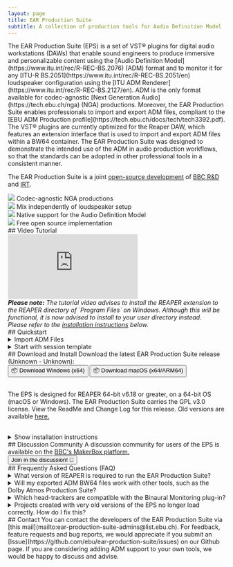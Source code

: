 ```yaml
---
layout: page
title: EAR Production Suite
subtitle: A collection of production tools for Audio Definition Model (ADM) compliant production, brought to you by EBU, BBC R&D and IRT.
---
```


<div markdown="1" class="text_section">
The EAR Production Suite (EPS) is a set of VST® plugins for digital audio workstations (DAWs) that enable sound engineers to produce immersive and personalizable content using the [Audio Definition Model](https://www.itu.int/rec/R-REC-BS.2076) (ADM) format and to monitor it for any [ITU-R BS.2051](https://www.itu.int/rec/R-REC-BS.2051/en) loudspeaker configuration using the [ITU ADM Renderer](https://www.itu.int/rec/R-REC-BS.2127/en). ADM is the only format available for codec-agnostic [Next Generation Audio](https://tech.ebu.ch/nga) (NGA) productions. Moreover, the EAR Production Suite enables professionals to import and export ADM files, compliant to the [EBU ADM Production profile](https://tech.ebu.ch/docs/tech/tech3392.pdf). The VST® plugins are currently optimized for the Reaper DAW, which features an extension interface that is used to import and export ADM files within a BW64 container. The EAR Production Suite was designed to demonstrate the intended use of the ADM in audio production workflows, so that the standards can be adopted in other professional tools in a consistent manner.

The EAR Production Suite is a joint [open-source development](https://github.com/ebu/ear-production-suite) of [BBC R&D](https://bbc.co.uk/rd) and [IRT](https://www.irt.de/en/home).

</div>

<div class="features">
  <div markdown="1" class="text_section feature">
  <img src="{{ site.baseurl }}/images/codec-agnostic2.png">
  Codec-agnostic NGA productions
  </div>

  <div markdown="1" class="text_section feature">
  <img src="{{ site.baseurl }}/images/speaker2.png">
  Mix independently of loudspeaker setup
  </div>

  <div markdown="1" class="text_section feature">
  <img src="{{ site.baseurl }}/images/document.png">
  Native support for the Audio Definition Model
  </div>

  <div markdown="1" class="text_section feature">
  <img src="{{ site.baseurl }}/images/opensource.png">
  Free open source implementation
  </div>

</div>

<div style="clear: both;"></div>

<div markdown="1" class="text_section">
## Video Tutorial
  <div class="yt-iframe">
    <iframe src="https://www.youtube-nocookie.com/embed/u7P5mEFY76k" frameborder="0" allow="accelerometer; autoplay; encrypted-media; gyroscope; picture-in-picture" allowfullscreen></iframe>
  </div>
  <i><b>Please note:</b> The tutorial video advises to install the REAPER extension to the REAPER directory of `Program Files` on Windows. 
  Although this will be functional, it is now advised to install to your user directory instead.<br />
  Please refer to the <a href="#installation">installation instructions</a> below.</i>
</div>

<div markdown="1" class="text_section">
## Quickstart

<details>
  <summary>Import ADM Files</summary>
  <ol>
    <li>Select in the menu <b>File -> Create Project from ADM file -> Create from ADM using EAR</b></li>
    <li>Wait while all ADM elements are being created as tracks and automation curves along with metadata input plugins for each object or channel bed. There will be also tracks and plugins created for the Scene and the Monitoring.</li>
    <li>Disable "Master send" for the <b>Monitoring</b> track routing and add your hardware output there</li>
    <li>Enjoy :)</li>
  </ol>
</details>

<details>
  <summary>Start with session template</summary>
  <ol>
    <li>Open template in REAPER</li>
    <li>You will find a number of tracks with plugins for further usage
      <br>- Two object tracks
      <br>- One channel-based track
      <br>- One EAR Scene bus
      <br>- Two EAR Monitoring buses, one for Stereo monitoring and one for 5.1
    </li>
    <li>The Scene Plugin has already two audio programmes, one called "English" and one "German"</li>
    <li>All metadata connections between the plugins and I/O routings are set. You can start by importing your audio files into the tracks.</li>
    <li>Switch between the different renderings by exclusive-soloing (CMD+Alt+Click (macOS) / Ctrl+Alt+Click (Win)) the monitoring tracks.</li>
  </ol>
</details>
</div>

<div markdown="1" class="text_section">
## Download and Install
Download the latest EAR Production Suite release (<span data-source="version" data-type="innertext">Unknown</span> - <span data-source="version_date" data-type="innertext">Unknown</span>):
  <div class="button-grid">
    <a data-source="download_windows_url" data-type="href"><button class="c-btn">📦 Download Windows (x64)</button></a>
	<a data-source="download_macos_universal_url" data-type="href"><button class="c-btn">📦 Download macOS (x64/ARM64)</button></a>
  </div>
<br />
<p>
The EPS is designed for REAPER 64-bit v6.18 or greater, on a 64-bit OS (macOS or Windows). The EAR Production Suite carries the <a data-source="license_url" data-type="href">GPL v3.0 license</a>. View the <a data-source="readme_url" data-type="href">ReadMe and Change Log</a> for this release. Old versions are available <a href="https://github.com/ebu/ear-production-suite/releases">here.</a>
</p>
<br />
  <details>
    <summary>Show installation instructions</summary>
	  <a name="installation"></a> 
      <ol>
        <li>Install <a href="https://www.reaper.fm/download.php">REAPER</a></li>
        <li>Copy / install the <b>VST plugins</b> into your common VST folder.
          <br>- <b>macOS:</b> ~/Library/Audio/Plug-Ins/VST3
          <br>- <b>Windows:</b> C:\Program&nbsp;Files\Common&nbsp;Files\VST3
        </li>
        <li>Open REAPER and go to Options -> Preferences -> Plug-Ins -> VST and click Rescan</li>
        <li>Copy / install REAPER ADM <b>Extension</b> into the REAPER plugins folder. Ensure you include the ADMPresets subdirectory.
          <br>- <b>macOS:</b> ~/Library/Application Support/REAPER/UserPlugins
          <br>- <b>Windows:</b> C:\Users\(username)\AppData\Roaming\REAPER\UserPlugins
		  <div style="margin-left: 2em; margin-right: 4em;">
		  <i>Note: If you have a previous version of the REAPER Extension installed to C:\Program&nbsp;Files\REAPER&nbsp;(x64)\Plugins\reaper_adm.dll, then this should be deleted on installation of the latest version.</i>
		  </div>
        </li>
        <li>Restart REAPER</li>
        <li>You should see a new menu option <b>File -> Create Project from ADM file</b> now. If you don't see this option and you are using Windows, it might be necessary to download and install the <a href="https://support.microsoft.com/en-gb/help/2977003/the-latest-supported-visual-c-downloads">Visual C++ 2015 redistributable</a> ("vc_redist.x64.exe") from Microsoft.
        </li>
      </ol>
  </details>
</div>

<div markdown="1" class="text_section">
## Discussion Community
A discussion community for users of the EPS is available on the <a href="https://www.bbc.co.uk/makerbox/tools/ear-production-suite">BBC's MakerBox platform.</a>
  <div class="button-grid-wide">
    <a href="https://www.bbc.co.uk/makerbox/tools/ear-production-suite"><button class="c-btn">Join in the discussion! 💬</button></a>
  </div>
</div>

<div markdown="1" class="text_section">
## Frequently Asked Questions (FAQ)
  <details>
    <summary>What version of REAPER is required to run the EAR Production Suite?</summary>
      <div class="text_section">
        <p>The current version of the EAR Production Suite requires REAPER 64-bit, version 6.18 or greater. </p>
      </div>
  </details>
  <details>
    <summary>Will my exported ADM BW64 files work with other tools, such as the Dolby Atmos Production Suite?</summary>
      <div class="text_section">
        <p>Currently the files are not compatible with the Dolby Atmos Production Suite.</p>
        <p>The cause of this problem is that each set of tools currently uses a different ADM profile. The EAR Production Suite uses the <a href="https://tech.ebu.ch/docs/tech/tech3392.pdf">EBU ADM Production profile</a>, whereas the Dolby Atmos tools use <a href="https://developer.dolby.com/technology/dolby-atmos/adm-atmos-profile/">Dolby’s ADM profile specification</a>. The EAR Production Suite provides a conversion from the Dolby profile on import, however it only exports to the EBU Production profile and the Dolby tools do not accept this as input. We hope to provide support for ADM profile conversion in future.</p>
        <p>More generally, ADM support has been implemented by different manufacturers and there are currently some interoperability issues. The EBU ADM Production profile is not yet widely supported, but we are working with the industry to ensure proper interoperability, using common profiles at the various stages from production through to emission.</p>
      </div>
  </details>
  <details>
    <summary>Which head-trackers are compatible with the Binaural Monitoring plug-in?</summary>
      <div class="text_section">
        <p>The Binaural Monitoring plug-in accepts listener orientation data over OSC and responds to messages used by several other popular spatial audio plug-in suites. 
		Therefore, if you have a head-tracker which functions with SPARTA/COMPASS, IEM, ambiX, HedRot, AudioLab SALTE, Mach1, or the 3D Tune-In Toolkit, then it should also function with the EPS Binaural Monitoring plug-in.
		Simply ensure that the "Enable OSC" toggle is on, and that the port number is configured to match that of your head-tracker.
		Note that the plug-in can not use the port if another plug-in is already using it, so please ensure no other plug-ins are present which use the same port.
		</p>
        <p style="margin-top: 20px">If you would like to construct your own low-cost head-tracker for use with the Binaural Monitoring plug-in, consider the <a href="https://github.com/trsonic/nvsonic-head-tracker">nvsonic Head-Tracker</a> for a compatible solution. It should operate with the Binaural Monitoring plug-in using any of the presets for the third-party spatial audio plug-ins listed above.
		</p>
		<p style="margin-top: 20px">We are keen to gather feedback on head-tracker compatibility, whether good or bad. Head over to the <a href="https://www.bbc.co.uk/makerbox/tools/ear-production-suite">discussion community on BBC MakerBox</a> and let us know of your experience.
		</p>
      </div>
  </details>
  <details>
    <summary>Projects created with very old versions of the EPS no longer load correctly. How do I fix this?</summary>
      <div class="text_section">
        <p>This occurs because it has been necessary to change the ID's of the plug-ins. 
		We have developed utilities to automatically convert your old REAPER projects to ensure they work correctly with the new plug-ins.
		There is both a command line utility and a GUI application included in the `tools` directory of the download package.
		<ul>
			<li>To use the GUI application, simply launch it and drag-and-drop your RPP files on to it.</li>
			<li>To use the command line utility, pass a path to an input RPP file and a path to an output RPP file as arguments.</li>
		</ul>
		If you are unsure whether it is necessary to upgrade your projects, it is usually quite apparent when you attempt to open the project in REAPER since it will appear that the plug-ins are not found even though they are installed and usable from within REAPER. In any case, it is perfectly OK to pass projects through the upgrade utilities regardless of whether they need it or not.
		</p>
      </div>
  </details>

</div>

<div markdown="1" class="text_section">
## Contact
You can contact the developers of the EAR Production Suite via [this mail](mailto:ear-production-suite-admins@list.ebu.ch). For feedback, feature requests and bug reports, we would appreciate if you submit an [Issue](https://github.com/ebu/ear-production-suite/issues) on our Github page. If you are considering adding ADM support to your own tools, we would be happy to discuss and advise.
</div>
